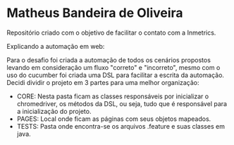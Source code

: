 # Matheus Bandeira de Oliveira
Repositório criado com o objetivo de facilitar o contato com a Inmetrics.

<p>Explicando a automação em web:</p>
  <p>Para o desafio foi criada a automação de todos os cenários propostos levando em consideração um fluxo "correto" e "incorreto", mesmo com o uso do cucumber foi criada uma DSL para facilitar a escrita da automação. Decidi dividir o projeto em 3 partes para uma melhor organização:</p>
   <ul> 
   <li>CORE: Nesta pasta ficam as classes responsáveis por inicializar o chromedriver, os métodos da DSL, ou seja, tudo que é responsável para a inicialização do projeto.</li>
   <li>PAGES: Local onde ficam as páginas com seus objetos mapeados.</li>
   <li>TESTS: Pasta onde encontra-se os arquivos .feature e suas classes em java.</li>
  </ul>
